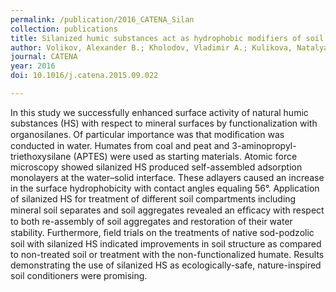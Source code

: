 ```yaml
---
permalink: /publication/2016_CATENA_Silan
collection: publications
title: Silanized humic substances act as hydrophobic modifiers of soil separates inducing formation of water-stable aggregates in soils
author: Volikov, Alexander B.; Kholodov, Vladimir A.; Kulikova, Natalya A.; Philippova, Olga I.; Ponomarenko, Sergey A.; Lasareva, Elena V.; Parfyonova, Aksana M.; Hatfield, Kirk; Perminova, Irina V.
journal: CATENA
year: 2016
doi: 10.1016/j.catena.2015.09.022

---
```


In this study we successfully enhanced surface activity of natural humic substances (HS) with respect to mineral surfaces by functionalization with organosilanes. Of particular importance was that modiﬁcation was conducted in water. Humates from coal and peat and 3-aminopropyl-triethoxysilane (APTES) were used as starting materials. Atomic force microscopy showed silanized HS produced self-assembled adsorption monolayers at the water–solid interface. These adlayers caused an increase in the surface hydrophobicity with contact angles equaling 56°. Application of silanized HS for treatment of different soil compartments including mineral soil separates and soil aggregates revealed an efﬁcacy with respect to both re-assembly of soil aggregates and restoration of their water stability. Furthermore, ﬁeld trials on the treatments of native sod-podzolic soil with silanized HS indicated improvements in soil structure as compared to non-treated soil or treatment with the non-functionalized humate. Results demonstrating the use of silanized HS as ecologically-safe, nature-inspired soil conditioners were promising.
